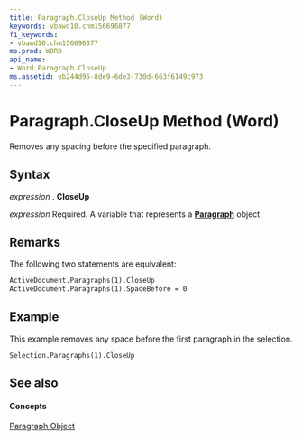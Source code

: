 ```yaml
---
title: Paragraph.CloseUp Method (Word)
keywords: vbawd10.chm156696877
f1_keywords:
- vbawd10.chm156696877
ms.prod: WORD
api_name:
- Word.Paragraph.CloseUp
ms.assetid: eb244d95-8de9-6de3-730d-663f6149c973
---
```



# Paragraph.CloseUp Method (Word)

Removes any spacing before the specified paragraph.


## Syntax

 _expression_ . **CloseUp**

 _expression_ Required. A variable that represents a **[Paragraph](paragraph-object-word.md)** object.


## Remarks

The following two statements are equivalent:


```vb
ActiveDocument.Paragraphs(1).CloseUp 
ActiveDocument.Paragraphs(1).SpaceBefore = 0
```


## Example

This example removes any space before the first paragraph in the selection.


```
Selection.Paragraphs(1).CloseUp
```


## See also


#### Concepts


[Paragraph Object](paragraph-object-word.md)

